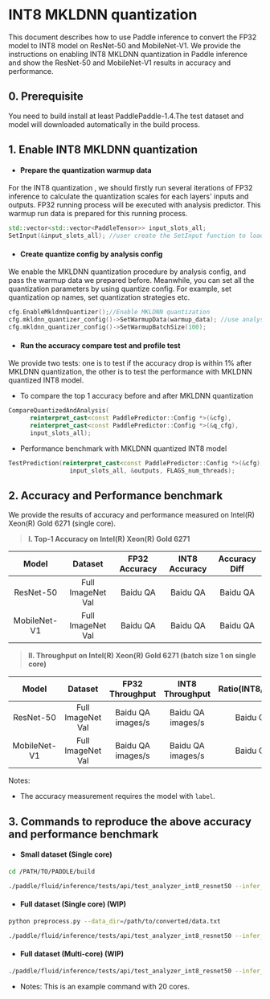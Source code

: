 # INT8 MKLDNN quantization 

This document describes how to use Paddle inference to convert the FP32 model to INT8 model on ResNet-50 and MobileNet-V1. We provide the instructions on enabling INT8 MKLDNN quantization in Paddle inference and show the ResNet-50 and MobileNet-V1 results in accuracy and performance.

## 0. Prerequisite
You need to build install at least PaddlePaddle-1.4.The test dataset and model will downloaded automatically in the build process.

## 1. Enable INT8 MKLDNN quantization
* #### Prepare the quantization warmup data 

For the INT8 quantization , we should firstly  run several iterations of FP32 inference to calculate the quantization scales for each layers' inputs and outputs. FP32 running process will be executed with analysis predictor. This warmup run data is prepared for this running process.

```cpp
std::vector<std::vector<PaddleTensor>> input_slots_all;
SetInput(&input_slots_all); //user create the SetInput function to load the data from the file
```  

* #### Create quantize config by analysis config

We enable the MKLDNN quantization procedure by analysis config, and pass the warmup data we prepared before. Meanwhile, you can set all the quantization parameters by using quantize config. For example, set quantization op names, set quantization strategies etc.

```cpp
cfg.EnableMkldnnQuantizer();//Enable MKLDNN quantization
cfg.mkldnn_quantizer_config()->SetWarmupData(warmup_data); //use analysis config to call the MKLDNN quantization config
cfg.mkldnn_quantizer_config()->SetWarmupBatchSize(100);
```

* #### Run the accuracy compare test and profile test

We provide two tests: one is to test if the accuracy drop is within 1% after MKLDNN quantization, the other is to test the performance with MKLDNN quantized INT8 model.

- To compare the top 1 accuracy before and after MKLDNN quantization
    
```cpp
CompareQuantizedAndAnalysis(
      reinterpret_cast<const PaddlePredictor::Config *>(&cfg),
      reinterpret_cast<const PaddlePredictor::Config *>(&q_cfg),
      input_slots_all); 
```
- Performance benchmark with MKLDNN quantized INT8 model
    
```cpp
TestPrediction(reinterpret_cast<const PaddlePredictor::Config *>(&cfg),
                 input_slots_all, &outputs, FLAGS_num_threads);
```

## 2. Accuracy and Performance benchmark

We provide the results of accuracy and performance measured on Intel(R) Xeon(R) Gold 6271 (single core).

   >**I. Top-1 Accuracy on Intel(R) Xeon(R) Gold 6271**

| Model  | Dataset  | FP32 Accuracy  | INT8 Accuracy  | Accuracy Diff  |
| :------------: | :------------: | :------------: | :------------: | :------------: |
| ResNet-50  | Full ImageNet Val  |  Baidu QA  | Baidu QA  | Baidu QA |
| MobileNet-V1 | Full ImageNet Val  | Baidu QA  | Baidu QA  | Baidu QA  |

   >**II. Throughput on Intel(R) Xeon(R) Gold 6271 (batch size 1 on single core)**

| Model  | Dataset  | FP32 Throughput  | INT8 Throughput  |  Ratio(INT8/FP32)  |
| :------------: | :------------: | :------------: | :------------: | :------------: |
| ResNet-50  | Full ImageNet Val  |  Baidu QA images/s | Baidu QA images/s | Baidu QA |
| MobileNet-V1 | Full ImageNet Val  | Baidu QA images/s | Baidu QA images/s | Baidu QA  |

Notes:
* The accuracy measurement requires the model with `label`.

## 3. Commands to reproduce the above accuracy and performance benchmark

* #### Small dataset (Single core)
```bash
cd /PATH/TO/PADDLE/build
```
```bash
./paddle/fluid/inference/tests/api/test_analyzer_int8_resnet50 --infer_model=/home/bingyang/paddle-latest/build/third_party/inference_demo/int8/resnet50/model --infer_data=/home/bingyang/paddle-latest/build/third_party/inference_demo/int8/data.txt --paddle_num_threads=1 
```
* #### Full dataset (Single core) (WIP)
```bash
python preprocess.py --data_dir=/path/to/converted/data.txt
```
```bash
./paddle/fluid/inference/tests/api/test_analyzer_int8_resnet50 --infer_model=/home/bingyang/paddle-latest/build/third_party/inference_demo/int8/resnet50/model --infer_data=/path/to/converted/data.txt --paddle_num_threads=1 --test_all_data
```
* #### Full dataset (Multi-core) (WIP)
```bash
./paddle/fluid/inference/tests/api/test_analyzer_int8_resnet50 --infer_model=/home/bingyang/paddle-latest/build/third_party/inference_demo/int8/resnet50/model --infer_data=/path/to/converted/data.txt --paddle_num_threads=20 --test_all_data
```
   - Notes: This is an example command with 20 cores.

